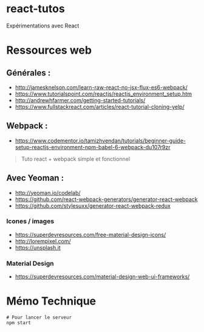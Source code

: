 # react-tutos
Expérimentations avec React


# Ressources web
## Générales :
* http://jamesknelson.com/learn-raw-react-no-jsx-flux-es6-webpack/
* https://www.tutorialspoint.com/reactjs/reactjs_environment_setup.htm
* http://andrewhfarmer.com/getting-started-tutorials/
* https://www.fullstackreact.com/articles/react-tutorial-cloning-yelp/

## Webpack :
* https://www.codementor.io/tamizhvendan/tutorials/beginner-guide-setup-reactjs-environment-npm-babel-6-webpack-du107r9zr
> Tuto react + webpack simple et fonctionnel

## Avec Yeoman :
* http://yeoman.io/codelab/
* https://github.com/react-webpack-generators/generator-react-webpack
* https://github.com/stylesuxx/generator-react-webpack-redux

### Icones / images
* https://superdevresources.com/free-material-design-icons/
* http://lorempixel.com/
* https://unsplash.it

### Material Design
* https://superdevresources.com/material-design-web-ui-frameworks/




# Mémo Technique
```
# Pour lancer le serveur
npm start
```
